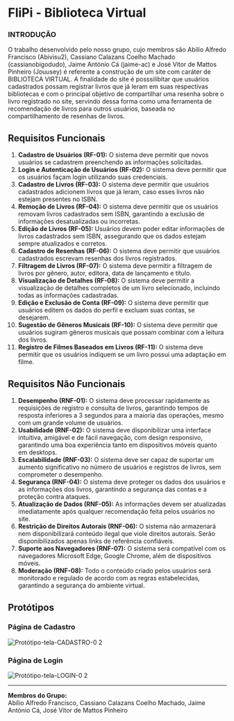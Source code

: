 
# FliPi - Biblioteca Virtual

### INTRODUÇÃO
O trabalho desenvolvido pelo nosso grupo, cujo membros são Abílio Alfredo Francisco (Abivisu2), Cassiano Calazans Coelho Machado (cassianobigodudo), Jaime António Cá (jaime-ac) e José Vitor de Mattos Pinheiro (Jouusey) é referente a construção de um site com caráter de BIBLIOTECA VIRTUAL. A finalidade do site é posssilibitar que usuários cadastrados possam registrar livros que já leram em suas respectivas bibliotecas e com o principal objetivo de compartilhar uma resenha sobre o livro registrado no site, servindo dessa forma como uma ferramenta de recomendação de livros para outros usuários, baseada no compartilhamento de resenhas de livros. 

## Requisitos Funcionais

1. **Cadastro de Usuários (RF-01):** O sistema deve permitir que novos usuários se cadastrem preenchendo as informações solicitadas.
2. **Login e Autenticação de Usuários (RF-02):** O sistema deve permitir que os usuários façam login utilizando suas credenciais.
3. **Cadastro de Livros (RF-03):** O sistema deve permitir que usuários cadastrados adicionem livros que já leram, caso esses livros não estejam presentes no ISBN.
4. **Remoção de Livros (RF-04):** O sistema deve permitir que os usuários removam livros cadastrados sem ISBN, garantindo a exclusão de informações desatualizadas ou incorretas.
5. **Edição de Livros (RF-05):** Usuários devem poder editar informações de livros cadastrados sem ISBN, assegurando que os dados estejam sempre atualizados e corretos.
6. **Cadastro de Resenhas (RF-06):** O sistema deve permitir que usuários cadastrados escrevam resenhas dos livros registrados.
7. **Filtragem de Livros (RF-07):** O sistema deve permitir a filtragem de livros por gênero, autor, editora, data de lançamento e título.
8. **Visualização de Detalhes (RF-08):** O sistema deve permitir a visualização de detalhes completos de um livro selecionado, incluindo todas as informações cadastradas.
9. **Edição e Exclusão de Conta (RF-09):** O sistema deve permitir que usuários editem os dados do perfil e excluam suas contas, se desejarem.
10. **Sugestão de Gêneros Musicais (RF-10):** O sistema deve permitir que usuários sugiram gêneros musicais que possam combinar com a leitura dos livros.
11. **Registro de Filmes Baseados em Livros (RF-11):** O sistema deve permitir que os usuários indiquem se um livro possui uma adaptação em filme.

## Requisitos Não Funcionais

1. **Desempenho (RNF-01):** O sistema deve processar rapidamente as requisições de registro e consulta de livros, garantindo tempos de resposta inferiores a 3 segundos para a maioria das operações, mesmo com um grande volume de usuários.
2. **Usabilidade (RNF-02):** O sistema deve disponibilizar uma interface intuitiva, amigável e de fácil navegação, com design responsivo, garantindo uma boa experiência tanto em dispositivos móveis quanto em desktops.
3. **Escalabilidade (RNF-03):** O sistema deve ser capaz de suportar um aumento significativo no número de usuários e registros de livros, sem comprometer o desempenho.
4. **Segurança (RNF-04):** O sistema deve proteger os dados dos usuários e as informações dos livros, garantindo a segurança das contas e a proteção contra ataques.
5. **Atualização de Dados (RNF-05):** As informações devem ser atualizadas imediatamente após qualquer recomendação feita pelos usuários no site.
6. **Restrição de Direitos Autorais (RNF-06):** O sistema não armazenará nem disponibilizará conteúdo ilegal que viole direitos autorais. Serão disponibilizados apenas links de referência confiáveis.
7. **Suporte aos Navegadores (RNF-07):** O sistema será compatível com os navegadores Microsoft Edge, Google Chrome, além de dispositivos móveis.
8. **Moderação (RNF-08):** Todo o conteúdo criado pelos usuários será monitorado e regulado de acordo com as regras estabelecidas, garantindo a segurança do ambiente virtual.

## Protótipos

### Página de Cadastro  
![Protótipo-tela-CADASTRO-0 2](https://github.com/user-attachments/assets/85f21700-5042-45f1-8e7c-9775596c3ee2)

### Página de Login  
![Protótipo-tela-LOGIN-0 2](https://github.com/user-attachments/assets/5b31fb4d-ba0e-4dc0-9508-49406571a3f0)

---

**Membros do Grupo:**  
Abílio Alfredo Francisco, Cassiano Calazans Coelho Machado, Jaime António Cá, José Vitor de Mattos Pinheiro
